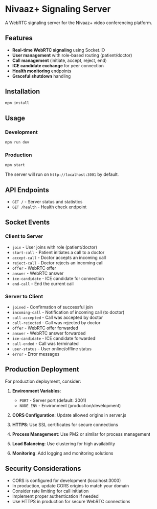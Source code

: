 # Nivaaz+ Signaling Server

A WebRTC signaling server for the Nivaaz+ video conferencing platform.

## Features

- **Real-time WebRTC signaling** using Socket.IO
- **User management** with role-based routing (patient/doctor)
- **Call management** (initiate, accept, reject, end)
- **ICE candidate exchange** for peer connection
- **Health monitoring** endpoints
- **Graceful shutdown** handling

## Installation

```bash
npm install
```

## Usage

### Development
```bash
npm run dev
```

### Production
```bash
npm start
```

The server will run on `http://localhost:3001` by default.

## API Endpoints

- `GET /` - Server status and statistics
- `GET /health` - Health check endpoint

## Socket Events

### Client to Server
- `join` - User joins with role (patient/doctor)
- `start-call` - Patient initiates a call to a doctor
- `accept-call` - Doctor accepts an incoming call
- `reject-call` - Doctor rejects an incoming call
- `offer` - WebRTC offer
- `answer` - WebRTC answer
- `ice-candidate` - ICE candidate for connection
- `end-call` - End the current call

### Server to Client
- `joined` - Confirmation of successful join
- `incoming-call` - Notification of incoming call (to doctor)
- `call-accepted` - Call was accepted by doctor
- `call-rejected` - Call was rejected by doctor
- `offer` - WebRTC offer forwarded
- `answer` - WebRTC answer forwarded
- `ice-candidate` - ICE candidate forwarded
- `call-ended` - Call was terminated
- `user-status` - User online/offline status
- `error` - Error messages

## Production Deployment

For production deployment, consider:

1. **Environment Variables**:
   - `PORT` - Server port (default: 3001)
   - `NODE_ENV` - Environment (production/development)

2. **CORS Configuration**: Update allowed origins in server.js

3. **HTTPS**: Use SSL certificates for secure connections

4. **Process Management**: Use PM2 or similar for process management

5. **Load Balancing**: Use clustering for high availability

6. **Monitoring**: Add logging and monitoring solutions

## Security Considerations

- CORS is configured for development (localhost:3000)
- In production, update CORS origins to match your domain
- Consider rate limiting for call initiation
- Implement proper authentication if needed
- Use HTTPS in production for secure WebRTC connections